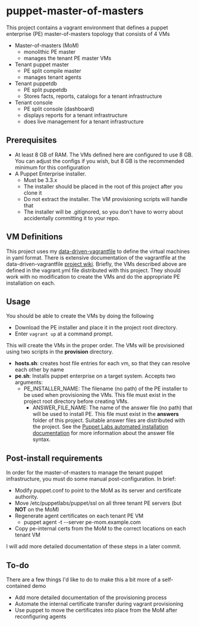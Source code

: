 puppet-master-of-masters
========================

This project contains a vagrant environment that defines a puppet enterprise (PE) master-of-masters topology that consists of 4 VMs

* Master-of-masters (MoM)
    * monolithic PE master
    * manages the tenant PE master VMs
* Tenant puppet master
    * PE split compile master
    * manages tenant agents
* Tenant puppetdb
    * PE split puppetdb
    * Stores facts, reports, catalogs for a tenant infrastructure
* Tenant console
    * PE split console (dashboard)
    * displays reports for a tenant infrastructure
    * does live management for a tenant infrastructure

## Prerequisites

* At least 8 GB of RAM. The VMs defined here are configured to use 8 GB. You can adjust the configs if you wish, but 8 GB is the recommended minimum for this configuration
* A Puppet Enterprise installer.
    * Must be 3.3.x
    * The installer should be placed in the root of this project after you clone it
    * Do not extract the installer. The VM provisioning scripts will handle that
    * The installer will be .gitignored, so you don't have to worry about accidentally committing it to your repo.

## VM Definitions

This project uses my [data-driven-vagrantfile](https://github.com/gsarjeant/data-driven-vagrantfile) to define the virtual machines in yaml format. There is extensive documentation of the vagrantfile at the data-driven-vagrantfile [project wiki](https://github.com/gsarjeant/data-driven-vagrantfile/wiki). Briefly, the VMs described above are defined in the vagrant.yml file distributed with this project. They should work with no modification to create the VMs and do the appropriate PE installation on each.

## Usage

You should be able to create the VMs by doing the following

* Download the PE installer and place it in the project root directory.
* Enter `vagrant up` at a command prompt.

This will create the VMs in the proper order. The VMs will be provisioned using two scripts in the **provision** directory.

* **hosts.sh**: creates host file entries for each vm, so that they can resolve each other by name
* **pe.sh**: Installs puppet enterprise on a target system. Accepts two arguments:
	* PE_INSTALLER_NAME: The filename (no path) of the PE installer to be used when provisioning the VMs. This file must exist in the project root directory before creating VMs.
        * ANSWER_FILE_NAME: The name of the answer file (no path) that will be used to install PE. This file must exist in the **answers** folder of this project. Suitable answer files are distributed with the project. See the [Puppet Labs automated installation documentation](https://docs.puppetlabs.com/pe/latest/install_automated.html) for more information about the answer file syntax.

## Post-install requirements

In order for the master-of-masters to manage the tenant puppet infrastructure, you must do some manual post-configuration. In brief:

* Modify puppet.conf to point to the MoM as its server and certificate authority.
* Move /etc/puppetlabs/puppet/ssl on all three tenant PE servers (but **NOT** on the MoM)
* Regenerate agent certificates on each tenant PE VM
    * puppet agent -t --server pe-mom.example.com
* Copy pe-internal certs from the MoM to the correct locations on each tenant VM

I will add more detailed documentation of these steps in a later commit.

## To-do

There are a few things I'd like to do to make this a bit more of a self-contained demo

* Add more detailed documentation of the provisioning process
* Automate the internal certificate transfer during vagrant provisioning
* Use puppet to move the certificates into place from the MoM after reconfiguring agents
